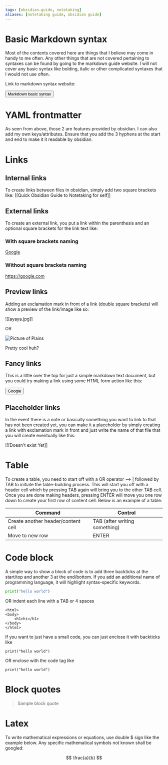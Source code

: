 ```yaml
---
tags: [obsidian-guide, notetaking]
aliases: [notetaking guide, obsidian guide]
---
```


# Basic Markdown syntax

Most of the contents covered here are things that I believe may come in handy to me often. Any other things that are not covered pertaining to syntaxes can be found by going to the markdown guide website. I will not cover any basic syntax like bolding, italic or other complicated syntaxes that I would not use often. 

Link to markdown syntax website: <form action="https://www.markdownguide.org/basic-syntax/#code-1"><input type="submit" value="Markdown basic syntax"></form>

# YAML frontmatter

As seen from above, those 2 are features provided by obsidian. I can also add my own keys/attributes. Ensure that you add the 3 hyphens at the start and end to make it it readable by obsidian.

# Links

## Internal links

To create links between files in obsidian, simply add two square brackets like: 
[[Quick Obsidian Guide to Notetaking for self]]

## External links

To create an external link, you put a link within the parenthesis and an optional square brackets for the link text like:

### With square brackets naming

[Google](https://google.com)

### Without square brackets naming

https://google.com

## Preview links

Adding an exclamation mark in front of a link (double square brackets) will show a preview of the link/image like so:

![[ayaya.jpg]]

OR

![Picture of Plains](https://mdg.imgix.net/assets/images/shiprock.jpg?auto=format&fit=clip&q=40&w=1080)

Pretty cool huh?

## Fancy links

This is a little over the top for just a simple markdown text document, but you could try making a link using some HTML form action like this:

<form action="https://google.com">
	<input type="submit" value="Google" />
</form>

## Placeholder links

In the event there is a note or basically something you want to link to that has not been created yet, you can make it a placeholder by simply creating a link with exclamation mark in front and just write the name of that file that you will create eventually like this:

![[Doesn't exist Yet]]

# Table

To create a table, you need to start off with a OR operator --> |  followed by TAB to initiate the table-building process. This will start you off with a header cell which by pressing TAB again will bring you to the other TAB cell. Once you are done making headers, pressing ENTER will move you one row down to create your first row of content cell. Below is an example of a table: 

| Command                            | Control                       |
| ---------------------------------- | ----------------------------- |
| Create another header/content cell | TAB (after writing something) |
| Move to new row                    | ENTER                              |

# Code block

A simple way to show a block of code is to add three backticks at the start/top and another 3 at the end/bottom. If you add an additional name of programming language, it will highlight syntax-specific keywords.

``` python
print("hello world")
```

OR indent each line with a TAB or 4 spaces

	<html>
	<body>
		<h1>hi</h1>
	</body>	
	</html>

If you want to just have a small code, you can just enclose it with backticks like 

``print("hello world")`` 

OR enclose with the code tag like

<code>print("hello world")</code>



# Block quotes

> Sample block quote

# Latex 

To write mathematical expressions or equations, use double $ sign like the example below. Any specific mathematical symbols not known shall be googled: 

$$ \frac{a}{b} $$